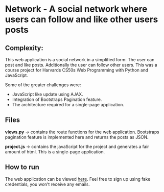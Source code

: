 # Network - A social network where users can follow and like other users posts
## Complexity:
 This web application is a social network in a simplified form. The user can post and like posts. Additionally the user can follow other users. 
 This was a course project for Harvards CS50s Web Programming with Python and JavaScript.

Some of the greater challenges were:
* JavaScript like update using AJAX.
* Integration of Bootstraps Pagination feature.
* The architecture required for a single-page application. 

## Files

**views.py** &rarr; contains the route functions for the web application. Bootstraps pagination feature is implemented here and returns the posts as JSON. 

**project.js** &rarr; contains the javaScript for the project and generates a fair amount of html. This is a single-page application.


## How to run
The web application can be viewed [here](https://networkdp.herokuapp.com/). Feel free to sign up using fake credentials, you won't receive any emails.
